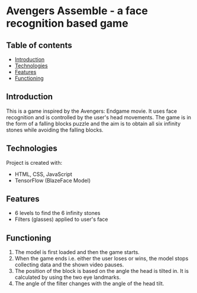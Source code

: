 # Avengers Assemble - a face recognition based game
## Table of contents
* [Introduction](#introduction)
* [Technologies](#technologies)
* [Features](#features)
* [Functioning](#functioning)
## Introduction
This is a game inspired by the Avengers: Endgame movie. It uses face recognition and is controlled by the user's head movements. The game is in the form of a falling blocks puzzle and the aim is to obtain all six infinity stones while avoiding the falling blocks. 
## Technologies
Project is created with:
* HTML, CSS, JavaScript 
* TensorFlow (BlazeFace Model)
## Features 
* 6 levels to find the 6 infinity stones 
* Filters (glasses) applied to user's face
## Functioning
1. The model is first loaded and then the game starts.
2. When the game ends i.e. either the user loses or wins, the model stops collecting data and the shown video pauses. 
3. The position of the block is based on the angle the head is tilted in. It is calculated by using the two eye landmarks.
4. The angle of the filter changes with the angle of the head tilt. 
